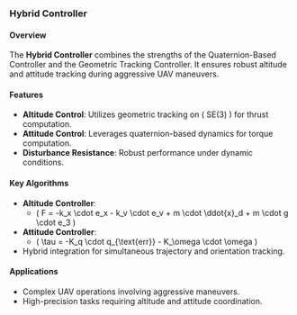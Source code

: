 ### Hybrid Controller

#### Overview
The **Hybrid Controller** combines the strengths of the Quaternion-Based Controller and the Geometric Tracking Controller. It ensures robust altitude and attitude tracking during aggressive UAV maneuvers.

#### Features
- **Altitude Control**: Utilizes geometric tracking on \( SE(3) \) for thrust computation.
- **Attitude Control**: Leverages quaternion-based dynamics for torque computation.
- **Disturbance Resistance**: Robust performance under dynamic conditions.

#### Key Algorithms
- **Altitude Controller**:
  - \( F = -k_x \cdot e_x - k_v \cdot e_v + m \cdot \ddot{x}_d + m \cdot g \cdot e_3 \)
- **Attitude Controller**:
  - \( \tau = -K_q \cdot q_{\text{err}} - K_\omega \cdot \omega \)
- Hybrid integration for simultaneous trajectory and orientation tracking.

#### Applications
- Complex UAV operations involving aggressive maneuvers.
- High-precision tasks requiring altitude and attitude coordination.
